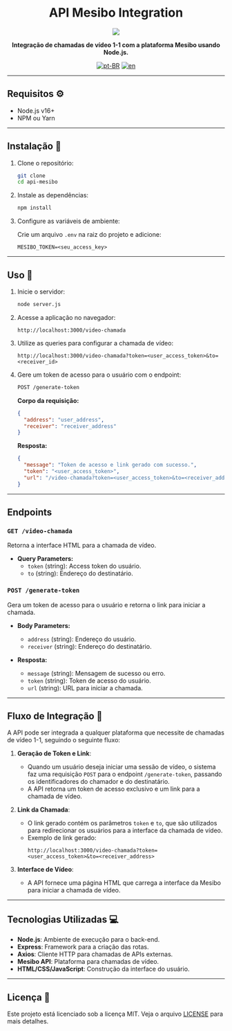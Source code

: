 <div align="center">
  
  <h1 align="center">API Mesibo Integration </h1>    

  [<img src="https://mesibo.com/assets/images/favicon/favicon-32x32.png"/>](https://mesibo.com)  

  <p align="center">
    <strong>Integração de chamadas de vídeo 1-1 com a plataforma Mesibo usando Node.js.</strong>
  </p>

  [![pt-BR](https://img.shields.io/badge/lang-pt--BR-green.svg)](./README.md)   [![en](https://img.shields.io/badge/lang-en-red.svg)](./README-en.md)

</div>

---

## Requisitos ⚙️

- Node.js v16+
- NPM ou Yarn

---

## Instalação 🔧

1. Clone o repositório:

   ```bash
   git clone
   cd api-mesibo
   ```

2. Instale as dependências:

   ```bash
   npm install
   ```

3. Configure as variáveis de ambiente:

   Crie um arquivo `.env` na raiz do projeto e adicione:

   ```env
   MESIBO_TOKEN=<seu_access_key>
   ```

---

## Uso 🚀

1. Inicie o servidor:

   ```bash
   node server.js
   ```

2. Acesse a aplicação no navegador:

   ```
   http://localhost:3000/video-chamada
   ```

3. Utilize as queries para configurar a chamada de vídeo:

   ```
   http://localhost:3000/video-chamada?token=<user_access_token>&to=<receiver_id>
   ```

4. Gere um token de acesso para o usuário com o endpoint:

   ```bash
   POST /generate-token
   ```

   **Corpo da requisição:**

   ```json
   {
     "address": "user_address",
     "receiver": "receiver_address"
   }
   ```

   **Resposta:**

   ```json
   {
     "message": "Token de acesso e link gerado com sucesso.",
     "token": "<user_access_token>",
     "url": "/video-chamada?token=<user_access_token>&to=<receiver_address>"
   }
   ```

---

## Endpoints

### `GET /video-chamada`

Retorna a interface HTML para a chamada de vídeo.

- **Query Parameters:**
  - `token` (string): Access token do usuário.
  - `to` (string): Endereço do destinatário.

### `POST /generate-token`

Gera um token de acesso para o usuário e retorna o link para iniciar a chamada.

- **Body Parameters:**

  - `address` (string): Endereço do usuário.
  - `receiver` (string): Endereço do destinatário.

- **Resposta:**

  - `message` (string): Mensagem de sucesso ou erro.
  - `token` (string): Token de acesso do usuário.
  - `url` (string): URL para iniciar a chamada.

---

## Fluxo de Integração 🔄

A API pode ser integrada a qualquer plataforma que necessite de chamadas de vídeo 1-1, seguindo o seguinte fluxo:

1. **Geração de Token e Link**:
   - Quando um usuário deseja iniciar uma sessão de vídeo, o sistema faz uma requisição `POST` para o endpoint `/generate-token`, passando os identificadores do chamador e do destinatário.
   - A API retorna um token de acesso exclusivo e um link para a chamada de vídeo.

2. **Link da Chamada**:
   - O link gerado contém os parâmetros `token` e `to`, que são utilizados para redirecionar os usuários para a interface da chamada de vídeo.
   - Exemplo de link gerado:
     ```
     http://localhost:3000/video-chamada?token=<user_access_token>&to=<receiver_address>
     ```

3. **Interface de Vídeo**:
   - A API fornece uma página HTML que carrega a interface da Mesibo para iniciar a chamada de vídeo.

---

## Tecnologias Utilizadas 💻

- **Node.js**: Ambiente de execução para o back-end.
- **Express**: Framework para a criação das rotas.
- **Axios**: Cliente HTTP para chamadas de APIs externas.
- **Mesibo API**: Plataforma para chamadas de vídeo.
- **HTML/CSS/JavaScript**: Construção da interface do usuário.

---

## Licença 📜

Este projeto está licenciado sob a licença MIT. Veja o arquivo [LICENSE](./LICENSE) para mais detalhes.
